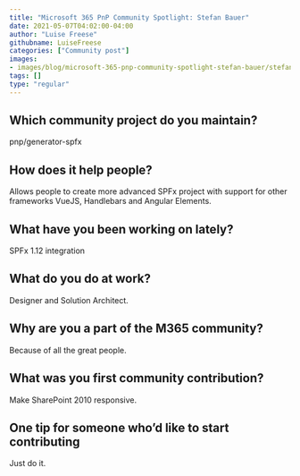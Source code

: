 ```yaml
---
title: "Microsoft 365 PnP Community Spotlight: Stefan Bauer"
date: 2021-05-07T04:02:00-04:00
author: "Luise Freese"
githubname: LuiseFreese
categories: ["Community post"]
images:
- images/blog/microsoft-365-pnp-community-spotlight-stefan-bauer/stefanbauer.png
tags: []
type: "regular"
---
```


## Which community project do you maintain? 

pnp/generator-spfx 

## How does it help people?   

Allows people to create more advanced SPFx project with support for other frameworks VueJS, Handlebars and Angular Elements. 

## What have you been working on lately? 

SPFx 1.12 integration 

## What do you do at work? 

Designer and Solution Architect. 

## Why are you a part of the M365 community? 

Because of all the great people. 

## What was you first community contribution? 

Make SharePoint 2010 responsive. 

## One tip for someone who’d like to start contributing 

Just do it. 

